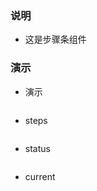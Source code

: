 ### 说明

*   这是步骤条组件

### 演示

*   演示

```js {"codepath": "steps.jsx"}
```

*   steps

```js {"codepath": "steps-steps.jsx"}
```

*   status

```js {"codepath": "steps-status.jsx"}
```

*   current

```js {"codepath": "steps-current.jsx"}
```

